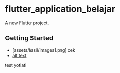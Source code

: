# flutter_application_belajar

A new Flutter project.

## Getting Started

- [assets/hasil/images1.png]
cek
 - [alt text](assets/hasil/images2.png)

test yotiati